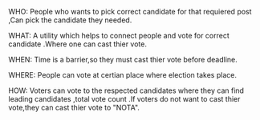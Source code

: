 WHO:
People who wants to pick correct candidate for that requiered post ,Can pick the candidate they needed.

WHAT:
A utility which helps to connect people and vote for correct candidate .Where one can cast thier vote.

WHEN:
Time is a barrier,so they must  cast thier vote before deadline.

WHERE:
People can vote at certian place where election takes place.

HOW:
Voters can vote to the respected candidates where they can find leading candidates ,total vote count .If voters do not want to cast thier vote,they can cast thier vote to "NOTA".
